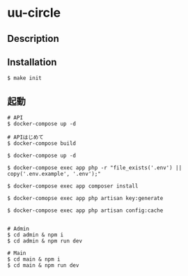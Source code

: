 # uu-circle

## Description

## Installation

``` shell
$ make init
```

## 起動

``` shell
# API
$ docker-compose up -d

# APIはじめて
$ docker-compose build

$ docker-compose up -d

$ docker-compose exec app php -r "file_exists('.env') || copy('.env.example', '.env');"

$ docker-compose exec app composer install

$ docker-comopse exec app php artisan key:generate

$ docker-compose exec app php artisan config:cache


# Admin
$ cd admin & npm i
$ cd admin & npm run dev

# Main
$ cd main & npm i
$ cd main & npm run dev
```
